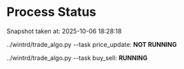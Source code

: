# Process Status

Snapshot taken at: 2025-10-06 18:28:18

../wintrd/trade_algo.py --task price_update: **NOT RUNNING**

../wintrd/trade_algo.py --task buy_sell: **RUNNING**

